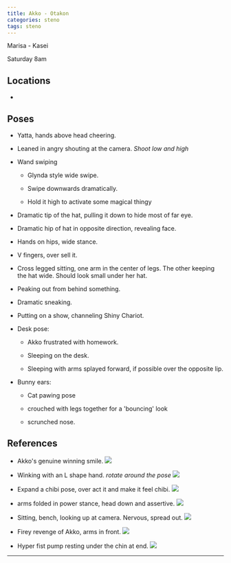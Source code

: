 ```yaml
---
title: Akko - Otakon
categories: steno
tags: steno
---
```


Marisa - Kasei

Saturday 8am

## Locations

- 

## Poses

* Yatta, hands above head cheering.

* Leaned in angry shouting at the camera. *Shoot low and high*

- Wand swiping

  * Glynda style wide swipe.

  * Swipe downwards dramatically.

  * Hold it high to activate some magical thingy

* Dramatic tip of the hat, pulling it down to hide most of far eye.

* Dramatic hip of hat in opposite direction, revealing face.

* Hands on hips, wide stance. 

* V fingers, over sell it.

* Cross legged sitting, one arm in the center of legs. The other keeping the hat wide. Should look small under her hat. 

* Peaking out from behind something. 

* Dramatic sneaking. 

* Putting on a show, channeling Shiny Chariot.

- Desk pose: 

  * Akko frustrated with homework. 

  * Sleeping on the desk. 

  * Sleeping with arms splayed forward, if possible over the opposite lip.

- Bunny ears:
  
  * Cat pawing pose

  * crouched with legs together for a 'bouncing' look

  * scrunched nose. 

## References

* Akko's genuine winning smile. ![](http://i.imgur.com/I70wuUe.jpg)

* Winking with an L shape hand. *rotate around the pose* ![](http://i.imgur.com/KUYznRd.jpg)

* Expand a chibi pose, over act it and make it feel chibi. ![](http://i.imgur.com/EXzGp18.png)

* arms folded in power stance, head down and assertive. ![](http://i.imgur.com/gtkdkYg.jpg)

* Sitting, bench, looking up at camera. Nervous, spread out. ![](http://i.imgur.com/lvYN6CG.jpg)

* Firey revenge of Akko, arms in front. ![](http://i.imgur.com/FIr1enm.png)

* Hyper fist pump resting under the chin at end. ![](http://i.imgur.com/aXThwWF.png)

---